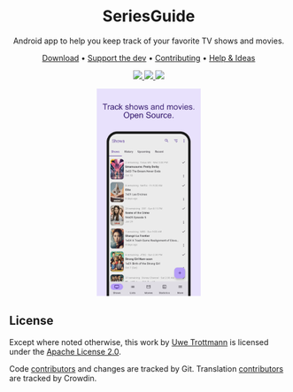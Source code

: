 <h1 align="center">SeriesGuide</h1>

<p align="center">
Android app to help you keep track of your favorite TV shows and movies.
</p>

<p align="center">
  <a href="https://seriesgui.de">Download</a> •
  <a href="https://seriesgui.de/whypay">Support the dev</a> •
  <a href="CONTRIBUTING.md">Contributing</a> •
  <a href="https://discuss.seriesgui.de/">Help & Ideas</a>
</p>

<p align="center">
  <a href="https://seriesgui.de">
    <img src="https://img.shields.io/github/v/release/UweTrottmann/SeriesGuide?style=flat">
  </a>
  <a href="https://github.com/UweTrottmann/SeriesGuide/actions/workflows/assemble-test-lint.yml">
    <img src="https://img.shields.io/github/actions/workflow/status/UweTrottmann/SeriesGuide/assemble-test-lint.yml?branch=main&style=flat">
  </a>
  <a href="https://twitter.com/SeriesGuide">
    <img src="https://img.shields.io/twitter/follow/SeriesGuide?label=Follow%20%40SeriesGuide&style=flat">
  </a>
</p>

<p align="center">
  <img src="screenshots/phone.png" height="375"/>
</p>

## License

Except where noted otherwise, this work by [Uwe Trottmann](https://uwetrottmann.com) is licensed under the [Apache License 2.0](LICENSE.txt).

Code [contributors](https://github.com/UweTrottmann/SeriesGuide/graphs/contributors) and changes are tracked by Git.
Translation [contributors](https://crowdin.com/project/seriesguide-translations/activity_stream) are tracked by Crowdin.
